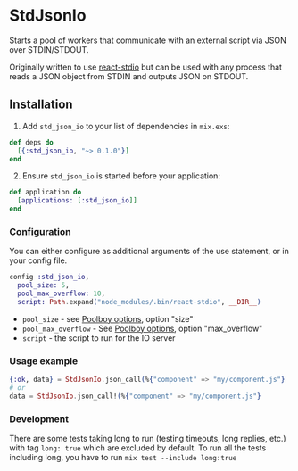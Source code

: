 # StdJsonIo

Starts a pool of workers that communicate with an external script via JSON over
STDIN/STDOUT.

Originally written to use [react-stdio](https://github.com/mjackson/react-stdio)
but can be used with any process that reads a JSON object from STDIN and outputs
JSON on STDOUT.

## Installation

1. Add `std_json_io` to your list of dependencies in `mix.exs`:
```elixir
def deps do
  [{:std_json_io, "~> 0.1.0"}]
end
```
2. Ensure `std_json_io` is started before your application:
```elixir
def application do
  [applications: [:std_json_io]]
end
```
### Configuration

You can either configure as additional arguments of the use statement, or in your config file.

```elixir
config :std_json_io,
  pool_size: 5,
  pool_max_overflow: 10,
  script: Path.expand("node_modules/.bin/react-stdio", __DIR__)
```

* `pool_size` - see [Poolboy options](https://github.com/devinus/poolboy#options), option "size"
* `pool_max_overflow` - See [Poolboy options](https://github.com/devinus/poolboy#options), option "max_overflow"
* `script` - the script to run for the IO server

### Usage example
```elixir
{:ok, data} = StdJsonIo.json_call(%{"component" => "my/component.js"}
# or
data = StdJsonIo.json_call!(%{"component" => "my/component.js"}
```

### Development
There are some tests taking long to run (testing timeouts, long replies, etc.) with tag `long: true` which are excluded by default. To run all the tests including long, you have to run `mix test --include long:true`
